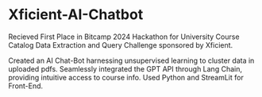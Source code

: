 # Xficient-AI-Chatbot

Recieved First Place in Bitcamp 2024 Hackathon for University Course Catalog Data Extraction and Query Challenge sponsored by Xficient.

Created an AI Chat-Bot harnessing unsupervised learning to cluster data in uploaded pdfs. Seamlessly integrated the GPT API through Lang Chain, providing intuitive access to course info. Used Python and StreamLit for Front-End.
